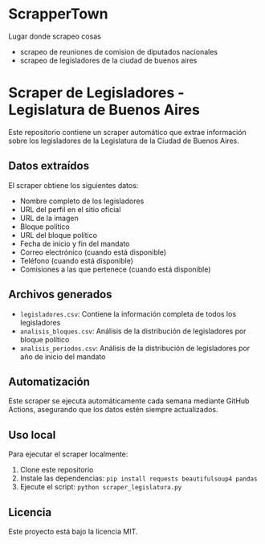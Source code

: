 # ScrapperTown
Lugar donde scrapeo cosas

- scrapeo de reuniones de comision de diputados nacionales
- scrapeo de legisladores de la ciudad de buenos aires

# Scraper de Legisladores - Legislatura de Buenos Aires

Este repositorio contiene un scraper automático que extrae información sobre los legisladores de la Legislatura de la Ciudad de Buenos Aires.

## Datos extraídos

El scraper obtiene los siguientes datos:

- Nombre completo de los legisladores
- URL del perfil en el sitio oficial
- URL de la imagen
- Bloque político
- URL del bloque político
- Fecha de inicio y fin del mandato
- Correo electrónico (cuando está disponible)
- Teléfono (cuando está disponible)
- Comisiones a las que pertenece (cuando está disponible)

## Archivos generados

- `legisladores.csv`: Contiene la información completa de todos los legisladores
- `analisis_bloques.csv`: Análisis de la distribución de legisladores por bloque político
- `analisis_periodos.csv`: Análisis de la distribución de legisladores por año de inicio del mandato

## Automatización

Este scraper se ejecuta automáticamente cada semana mediante GitHub Actions, asegurando que los datos estén siempre actualizados.

## Uso local

Para ejecutar el scraper localmente:

1. Clone este repositorio
2. Instale las dependencias: `pip install requests beautifulsoup4 pandas`
3. Ejecute el script: `python scraper_legislatura.py`

## Licencia

Este proyecto está bajo la licencia MIT.
